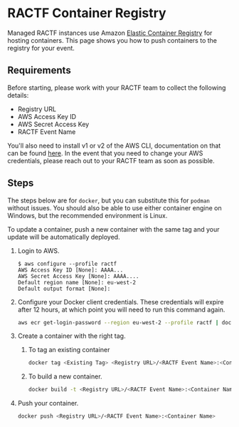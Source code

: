 # RACTF Container Registry

Managed RACTF instances use Amazon [Elastic Container Registry](https://aws.amazon.com/ecr/) for hosting containers. This page shows you how to push containers to the registry for your event.

## Requirements

Before starting, please work with your RACTF team to collect the following details:

* Registry URL
* AWS Access Key ID
* AWS Secret Access Key
* RACTF Event Name

You'll also need to install v1 or v2 of the AWS CLI, documentation on that can be found [here](https://docs.aws.amazon.com/cli/latest/userguide/getting-started-install.html). In the event that you need to change your AWS credentials, please reach out to your RACTF team as soon as possible.

## Steps

The steps below are for `docker`, but you can substitute this for `podman` without issues. You should also be able to use either container engine on Windows, but the recommended environment is Linux.

To update a container, push a new container with the same tag and your update will be automatically deployed.

1. Login to AWS.

   ```shell
   $ aws configure --profile ractf
   AWS Access Key ID [None]: AAAA...
   AWS Secret Access Key [None]: AAAA....
   Default region name [None]: eu-west-2
   Default output format [None]:
   ```

2. Configure your Docker client credentials. These credentials will expire after 12 hours, at which point you will need to run this command again.

   ```bash
   aws ecr get-login-password --region eu-west-2 --profile ractf | docker login --username AWS --password-stdin <Registry URL>
   ```

3. Create a container with the right tag.

   1. To tag an existing container

      ```bash
      docker tag <Existing Tag> <Registry URL>/<RACTF Event Name>:<Container Name>
      ```

   2. To build a new container.

      ```bash
      docker build -t <Registry URL>/<RACTF Event Name>:<Container Name> .
      ```

4. Push your container.

   ```bash
   docker push <Registry URL>/<RACTF Event Name>:<Container Name>
   ```
